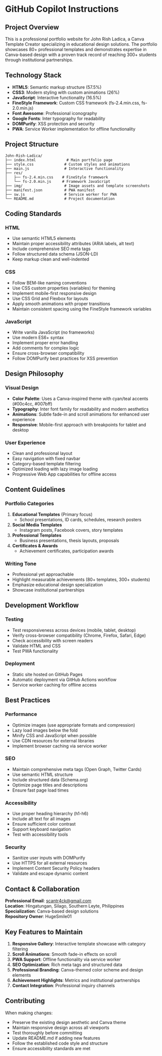 # GitHub Copilot Instructions

## Project Overview

This is a professional portfolio website for John Rish Ladica, a Canva Template Creator specializing in educational design solutions. The portfolio showcases 80+ professional templates and demonstrates expertise in Canva-based design with a proven track record of reaching 300+ students through institutional partnerships.

## Technology Stack

- **HTML5**: Semantic markup structure (57.5%)
- **CSS3**: Modern styling with custom animations (26%)
- **JavaScript**: Interactive functionality (16.5%)
- **FineStyle Framework**: Custom CSS framework (fs-2.4.min.css, fs-2.0.min.js)
- **Font Awesome**: Professional iconography
- **Google Fonts**: Inter typography for readability
- **DOMPurify**: XSS protection and security
- **PWA**: Service Worker implementation for offline functionality

## Project Structure

```
John-Rish-Ladica/
├── index.html              # Main portfolio page
├── style.css              # Custom styles and animations
├── main.js                # Interactive functionality
├── res/
│   ├── fs-2.4.min.css    # FineStyle framework
│   └── fs-2.0.min.js     # Framework JavaScript
├── img/                   # Image assets and template screenshots
├── manifest.json          # PWA manifest
├── sw.js                  # Service worker for PWA
└── README.md              # Project documentation
```

## Coding Standards

### HTML
- Use semantic HTML5 elements
- Maintain proper accessibility attributes (ARIA labels, alt text)
- Include comprehensive SEO meta tags
- Follow structured data schema (JSON-LD)
- Keep markup clean and well-indented

### CSS
- Follow BEM-like naming conventions
- Use CSS custom properties (variables) for theming
- Implement mobile-first responsive design
- Use CSS Grid and Flexbox for layouts
- Apply smooth animations with proper transitions
- Maintain consistent spacing using the FineStyle framework variables

### JavaScript
- Write vanilla JavaScript (no frameworks)
- Use modern ES6+ syntax
- Implement proper error handling
- Add comments for complex logic
- Ensure cross-browser compatibility
- Follow DOMPurify best practices for XSS prevention

## Design Philosophy

### Visual Design
- **Color Palette**: Uses a Canva-inspired theme with cyan/teal accents (#00c4cc, #007bff)
- **Typography**: Inter font family for readability and modern aesthetics
- **Animations**: Subtle fade-in and scroll animations for enhanced user experience
- **Responsive**: Mobile-first approach with breakpoints for tablet and desktop

### User Experience
- Clean and professional layout
- Easy navigation with fixed navbar
- Category-based template filtering
- Optimized loading with lazy image loading
- Progressive Web App capabilities for offline access

## Content Guidelines

### Portfolio Categories
1. **Educational Templates** (Primary focus)
   - School presentations, ID cards, schedules, research posters
2. **Social Media Templates**
   - Instagram posts, Facebook covers, story templates
3. **Professional Templates**
   - Business presentations, thesis layouts, proposals
4. **Certificates & Awards**
   - Achievement certificates, participation awards

### Writing Tone
- Professional yet approachable
- Highlight measurable achievements (80+ templates, 300+ students)
- Emphasize educational design specialization
- Showcase institutional partnerships

## Development Workflow

### Testing
- Test responsiveness across devices (mobile, tablet, desktop)
- Verify cross-browser compatibility (Chrome, Firefox, Safari, Edge)
- Check accessibility with screen readers
- Validate HTML and CSS
- Test PWA functionality

### Deployment
- Static site hosted on GitHub Pages
- Automatic deployment via GitHub Actions workflow
- Service worker caching for offline access

## Best Practices

### Performance
- Optimize images (use appropriate formats and compression)
- Lazy load images below the fold
- Minify CSS and JavaScript when possible
- Use CDN resources for external libraries
- Implement browser caching via service worker

### SEO
- Maintain comprehensive meta tags (Open Graph, Twitter Cards)
- Use semantic HTML structure
- Include structured data (Schema.org)
- Optimize page titles and descriptions
- Ensure fast page load times

### Accessibility
- Use proper heading hierarchy (h1-h6)
- Include alt text for all images
- Ensure sufficient color contrast
- Support keyboard navigation
- Test with accessibility tools

### Security
- Sanitize user inputs with DOMPurify
- Use HTTPS for all external resources
- Implement Content Security Policy headers
- Validate and escape dynamic content

## Contact & Collaboration

**Professional Email**: scantr4ck@gmail.com  
**Location**: Hingatungan, Silago, Southern Leyte, Philippines  
**Specialization**: Canva-based design solutions  
**Repository Owner**: HugeSmile01

## Key Features to Maintain

1. **Responsive Gallery**: Interactive template showcase with category filtering
2. **Scroll Animations**: Smooth fade-in effects on scroll
3. **PWA Support**: Offline functionality via service worker
4. **SEO Optimization**: Rich meta tags and structured data
5. **Professional Branding**: Canva-themed color scheme and design elements
6. **Achievement Highlights**: Metrics and institutional partnerships
7. **Contact Integration**: Professional inquiry channels

## Contributing

When making changes:
- Preserve the existing design aesthetic and Canva theme
- Maintain responsive design across all viewports
- Test thoroughly before committing
- Update README.md if adding new features
- Follow the established code style and structure
- Ensure accessibility standards are met
